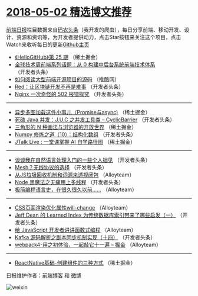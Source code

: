 # [2018-05-02 精选博文推荐](http://hao.caibaojian.com/date/2018/05/02)

[前端日报](http://caibaojian.com/c/news)栏目数据来自[码农头条](http://hao.caibaojian.com/)（我开发的爬虫），每日分享前端、移动开发、设计、资源和资讯等，为开发者提供动力，点击Star按钮来关注这个项目，点击Watch来收听每日的更新[Github主页](https://github.com/kujian/frontendDaily)
* [《HelloGitHub》第 25 期](http://hao.caibaojian.com/72763.html) （稀土掘金）
* [全球技术周前端系列话题：从 0 构建中后台系统前端技术体系](http://hao.caibaojian.com/72727.html) （开发者头条）
* [如何阅读大型前端开源项目的源码](http://hao.caibaojian.com/72746.html) （推酷网）
* [Red：让区块链开发不再是难事](http://hao.caibaojian.com/72729.html) （开发者头条）
* [Nginx 一次奇怪的 502 报错探究](http://hao.caibaojian.com/72726.html) （开发者头条）

***
* [异步多图加载这件小事儿（Promise与async)](http://hao.caibaojian.com/72761.html) （稀土掘金）
* [死磕 Java 并发：J.U.C 之并发工具类 &#8211; CyclicBarrier](http://hao.caibaojian.com/72730.html) （开发者头条）
* [三角形的 N 种画法与浏览器的开放世界](http://hao.caibaojian.com/72764.html) （稀土掘金）
* [Numpy 修炼之道（10）：结构化数组](http://hao.caibaojian.com/72733.html) （开发者头条）
* [JTalk Live : 一堂课掌握 AI 自学路径图](http://hao.caibaojian.com/72760.html) （稀土掘金）

***
* [谈谈我在自然语言处理入门的一些个人拙见](http://hao.caibaojian.com/72728.html) （开发者头条）
* [Mesh？无线协议的选择](http://hao.caibaojian.com/72731.html) （开发者头条）
* [从JS垃圾回收机制和词源来透视闭包](http://hao.caibaojian.com/72771.html) （Alloyteam）
* [Node 黑魔法之无痛用上多线程](http://hao.caibaojian.com/72732.html) （开发者头条）
* [极简编程语言史，在很久很久以前……](http://hao.caibaojian.com/72775.html) （Alloyteam）

***
* [CSS页面渲染优化属性will-change](http://hao.caibaojian.com/72772.html) （Alloyteam）
* [Jeff Dean 的 Learned Index 为传统数据库索引带来了哪些启发（一）](http://hao.caibaojian.com/72734.html) （开发者头条）
* [给 JavaScript 开发者讲讲函数式编程](http://hao.caibaojian.com/72773.html) （Alloyteam）
* [Kafka 源码解析之副本同步机制实现（十四）](http://hao.caibaojian.com/72735.html) （开发者头条）
* [webpack4-用之初体验，一起敲它十一遍 &#8211; 掘金](http://hao.caibaojian.com/72774.html) （Alloyteam）

***
* [ReactNative基础-创建组件的三种方式](http://hao.caibaojian.com/72762.html) （稀土掘金）

日报维护作者：[前端博客](http://caibaojian.com/) 和 [微博](http://caibaojian.com/go/weibo)

![weixin](https://user-images.githubusercontent.com/3055447/38468989-651132ac-3b80-11e8-8e6b-15122322a9d7.png)